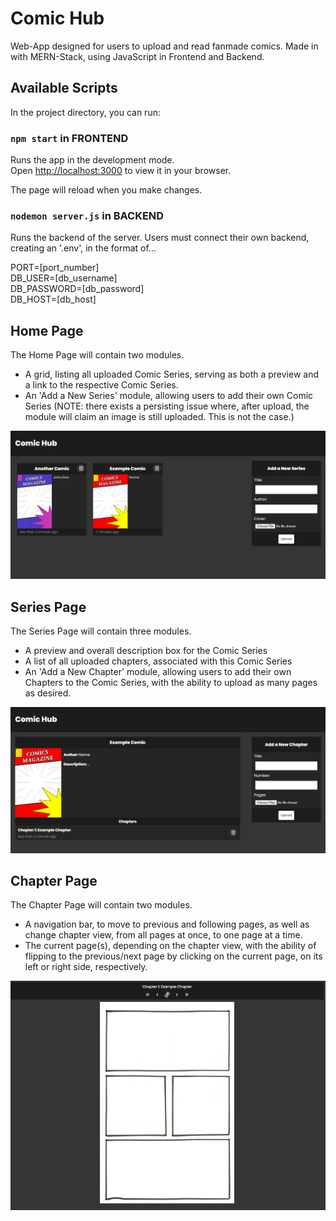 # Comic Hub

Web-App designed for users to upload and read fanmade comics. Made in with MERN-Stack, using JavaScript in Frontend and Backend.

## Available Scripts

In the project directory, you can run:

### `npm start` in FRONTEND

Runs the app in the development mode.\
Open [http://localhost:3000](http://localhost:3000) to view it in your browser.

The page will reload when you make changes.

### `nodemon server.js` in BACKEND

Runs the backend of the server. Users must connect their own backend, creating an '.env',
in the format of...

PORT=[port_number] \
DB_USER=[db_username] \
DB_PASSWORD=[db_password] \
DB_HOST=[db_host] 

## Home Page

The Home Page will contain two modules.
- A grid, listing all uploaded Comic Series, serving as both a preview and a link to the
respective Comic Series.
- An 'Add a New Series' module, allowing users to add their own Comic Series (NOTE: there exists a persisting issue where, after upload, the module will claim an image is still uploaded. This is not the case.)

![Home Page Preview](https://github.com/jstnn818/comic-hub/blob/main/readme-images/home_page.png?raw=true)

## Series Page

The Series Page will contain three modules.
- A preview and overall description box for the Comic Series
- A list of all uploaded chapters, associated with this Comic Series
- An 'Add a New Chapter' module, allowing users to add their own Chapters to the Comic Series, with the ability to upload as many pages as desired.

![Series Page Preview](https://github.com/jstnn818/comic-hub/blob/main/readme-images/series_page.png?raw=true)

## Chapter Page

The Chapter Page will contain two modules.
- A navigation bar, to move to previous and following pages, as well as change chapter view, from all pages at once, to one page at a time.
- The current page(s), depending on the chapter view, with the ability of flipping to the previous/next page by clicking on the current page, on its left or right side, respectively.

![Chapter Page Preview](https://github.com/jstnn818/comic-hub/blob/main/readme-images/chapter_page.png?raw=true)
